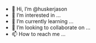 - 👋 Hi, I’m @huskerjason
- 👀 I’m interested in ...
- 🌱 I’m currently learning ...
- 💞️ I’m looking to collaborate on ...
- 📫 How to reach me ...

<!---
huskerjason/huskerjason is a ✨ special ✨ repository because its `README.md` (this file) appears on your GitHub profile.
You can click the Preview link to take a look at your changes.
--->
